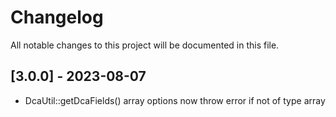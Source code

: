 # Changelog

All notable changes to this project will be documented in this file.

## [3.0.0] - 2023-08-07
- DcaUtil::getDcaFields() array options now throw error if not of type array
